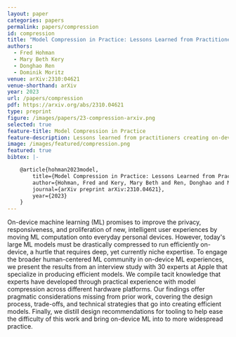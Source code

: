 ```yaml
---
layout: paper
categories: papers
permalink: papers/compression
id: compression
title: "Model Compression in Practice: Lessons Learned from Practitioners Creating On-device Machine Learning Experiences"
authors: 
  - Fred Hohman
  - Mary Beth Kery
  - Donghao Ren
  - Dominik Moritz
venue: arXiv:2310:04621
venue-shorthand: arXiv
year: 2023
url: /papers/compression
pdf: https://arxiv.org/abs/2310.04621
type: preprint
figure: /images/papers/23-compression-arxiv.png
selected: true
feature-title: Model Compression in Practice
feature-description: Lessons learned from practitioners creating on-device machine learning experiences
image: /images/featured/compression.png
featured: true
bibtex: |-

    @article{hohman2023model,
        title={Model Compression in Practice: Lessons Learned from Practitioners Creating On-device Machine Learning Experiences},
        author={Hohman, Fred and Kery, Mary Beth and Ren, Donghao and Moritz, Dominik},
        journal={arXiv preprint arXiv:2310.04621},
        year={2023}
    }
---
```


On-device machine learning (ML) promises to improve the privacy, responsiveness, and proliferation of new, intelligent user experiences by moving ML computation onto everyday personal devices.
However, today's large ML models must be drastically compressed to run efficiently on-device, a hurtle that requires deep, yet currently niche expertise.
To engage the broader human-centered ML community in on-device ML experiences, we present the results from an interview study with 30 experts at Apple that specialize in producing efficient models.
We compile tacit knowledge that experts have developed through practical experience with model compression across different hardware platforms.
Our findings offer pragmatic considerations missing from prior work, covering the design process, trade-offs, and technical strategies that go into creating efficient models.
Finally, we distill design recommendations for tooling to help ease the difficulty of this work and bring on-device ML into to more widespread practice.
